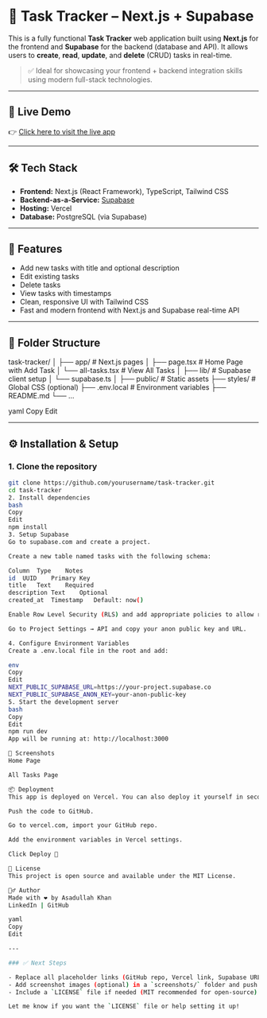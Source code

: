 
# 📝 Task Tracker – Next.js + Supabase

This is a fully functional **Task Tracker** web application built using **Next.js** for the frontend and **Supabase** for the backend (database and API). It allows users to **create**, **read**, **update**, and **delete** (CRUD) tasks in real-time.

> ✅ Ideal for showcasing your frontend + backend integration skills using modern full-stack technologies.

---

## 🔗 Live Demo

👉 [Click here to visit the live app](https://your-vercel-link.vercel.app)

---

## 🛠 Tech Stack

- **Frontend:** Next.js (React Framework), TypeScript, Tailwind CSS
- **Backend-as-a-Service:** [Supabase](https://supabase.com/)
- **Hosting:** Vercel
- **Database:** PostgreSQL (via Supabase)

---

## 🚀 Features

- Add new tasks with title and optional description
- Edit existing tasks
- Delete tasks
- View tasks with timestamps
- Clean, responsive UI with Tailwind CSS
- Fast and modern frontend with Next.js and Supabase real-time API

---

## 📁 Folder Structure

task-tracker/
│
├── app/ # Next.js pages
│ ├── page.tsx # Home Page with Add Task
│ └── all-tasks.tsx # View All Tasks
│
├── lib/ # Supabase client setup
│ └── supabase.ts
│
├── public/ # Static assets
├── styles/ # Global CSS (optional)
├── .env.local # Environment variables
├── README.md
└── ...

yaml
Copy
Edit

---

## ⚙️ Installation & Setup

### 1. Clone the repository

```bash
git clone https://github.com/yourusername/task-tracker.git
cd task-tracker
2. Install dependencies
bash
Copy
Edit
npm install
3. Setup Supabase
Go to supabase.com and create a project.

Create a new table named tasks with the following schema:

Column	Type	Notes
id	UUID	Primary Key
title	Text	Required
description	Text	Optional
created_at	Timestamp	Default: now()

Enable Row Level Security (RLS) and add appropriate policies to allow read/write for anonymous users (or via service role token).

Go to Project Settings → API and copy your anon public key and URL.

4. Configure Environment Variables
Create a .env.local file in the root and add:

env
Copy
Edit
NEXT_PUBLIC_SUPABASE_URL=https://your-project.supabase.co
NEXT_PUBLIC_SUPABASE_ANON_KEY=your-anon-public-key
5. Start the development server
bash
Copy
Edit
npm run dev
App will be running at: http://localhost:3000

📸 Screenshots
Home Page

All Tasks Page

📦 Deployment
This app is deployed on Vercel. You can also deploy it yourself in seconds:

Push the code to GitHub.

Go to vercel.com, import your GitHub repo.

Add the environment variables in Vercel settings.

Click Deploy 🎉

📄 License
This project is open source and available under the MIT License.

🙋‍♂️ Author
Made with ❤️ by Asadullah Khan
LinkedIn | GitHub

yaml
Copy
Edit

---

### ✅ Next Steps

- Replace all placeholder links (GitHub repo, Vercel link, Supabase URL) with your actual ones.
- Add screenshot images (optional) in a `screenshots/` folder and push them to GitHub.
- Include a `LICENSE` file if needed (MIT recommended for open-source).

Let me know if you want the `LICENSE` file or help setting it up!
